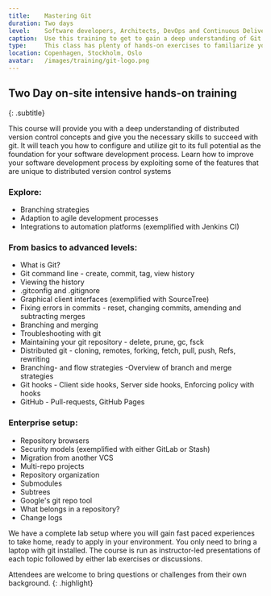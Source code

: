 ```yaml
---
title:    Mastering Git
duration: Two days
level:    Software developers, Architects, DevOps and Continuous Delivery practitioners
caption:  Use this training to get to gain a deep understanding of Git
type:     This class has plenty of hands-on exercises to familiarize you with the nitty-gritty details of Git. You will leave this course as a Git master.
location: Copenhagen, Stockholm, Oslo
avatar:   /images/training/git-logo.png
---
```


## Two Day on-site intensive hands-on training
{: .subtitle}

This course will provide you with a deep understanding of distributed version control concepts and give you the necessary skills to succeed with git.
It will teach you how to configure and utilize git to its full potential as the foundation for your software development process.
Learn how to improve your software development process by exploiting some of the features that are unique to distributed version control systems

### Explore:
* Branching strategies
* Adaption to agile development processes
* Integrations to automation platforms (exemplified with Jenkins CI)

### From basics to advanced levels:

* What is Git?
* Git command line - create, commit, tag, view history
* Viewing the history
* .gitconfig and .gitignore
* Graphical client interfaces (exemplified with SourceTree)
* Fixing errors in commits - reset, changing commits, amending and subtracting merges
* Branching and merging
* Troubleshooting with git
* Maintaining your git repository - delete, prune, gc, fsck
* Distributed git - cloning, remotes, forking, fetch, pull, push, Refs, rewriting
* Branching- and flow strategies -Overview of branch and merge strategies
* Git hooks - Client side hooks, Server side hooks, Enforcing policy with hooks
* GitHub  - Pull-requests, GitHub Pages

### Enterprise setup:

* Repository browsers
* Security models (exemplified with either GitLab or Stash)
* Migration from another VCS
* Multi-repo projects
* Repository organization
* Submodules
* Subtrees
* Google's git repo tool
* What belongs in a repository?
* Change logs

We have a complete lab setup where you will gain fast paced experiences to take home, ready to apply in your environment. You only need to bring a laptop with git installed.
The course is run as instructor-led presentations of each topic followed by either lab exercises or discussions.

Attendees are welcome to bring questions or challenges from their own background.
{: .highlight}
